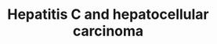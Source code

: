 ---
annotations:
- type: Disease Ontology
  value: hepatocellular carcinoma
- type: Pathway Ontology
  value: disease pathway
authors:
- Khanspers
- Jmelius
- AMTan
- Mkutmon
- Egonw
- Eweitz
description: 'Pathway model based on hub miRNAs and their putative targets from network
  analysis. * From a set of differentially expressed genes in both chronic HCV (hepatitis
  C virus) and HCC (hepatocellular carcinoma) samples, a protein-protein network was
  constructed using STRING (http://string-db.org/) and GeneMANIA (http://genemania.org/).
  * After topological analysis and network visualization in Cytoscape, the top hub
  genes were identified. * miRNAs related to hub genes were identified using miRTarBase
  server and combined with the PPI network to constructed a miRNA-Hubgene network.  Based
  on Figure 4 from Poortahmasebi et al, How Hepatitis C Virus Leads to Hepatocellular
  Carcinoma: A Network-Based Study.   Proteins on this pathway have targeted assays
  available via the [https://assays.cancer.gov/available_assays?wp_id=WP3646 CPTAC
  Assay Portal]'
last-edited: 2021-05-11
organisms:
- Homo sapiens
redirect_from:
- /index.php/Pathway:WP3646
- /instance/WP3646
schema-jsonld:
- '@context': https://schema.org/
  '@id': https://wikipathways.github.io/pathways/WP3646.html
  '@type': Dataset
  creator:
    '@type': Organization
    name: WikiPathways
  description: 'Pathway model based on hub miRNAs and their putative targets from
    network analysis. * From a set of differentially expressed genes in both chronic
    HCV (hepatitis C virus) and HCC (hepatocellular carcinoma) samples, a protein-protein
    network was constructed using STRING (http://string-db.org/) and GeneMANIA (http://genemania.org/).
    * After topological analysis and network visualization in Cytoscape, the top hub
    genes were identified. * miRNAs related to hub genes were identified using miRTarBase
    server and combined with the PPI network to constructed a miRNA-Hubgene network.  Based
    on Figure 4 from Poortahmasebi et al, How Hepatitis C Virus Leads to Hepatocellular
    Carcinoma: A Network-Based Study.   Proteins on this pathway have targeted assays
    available via the [https://assays.cancer.gov/available_assays?wp_id=WP3646 CPTAC
    Assay Portal]'
  keywords:
  - CDKN1A
  - IL8
  - MAPK3
  - MMP1
  - BRCA1
  - CTTN
  - CD44
  - PTPN11
  - FASLG
  - STAT3
  - TGFBR1
  - MIR34A
  - RRM2
  - MIR744
  - SOS1
  - BIRC3
  - MYC
  - PTGS2
  - MAPK8
  - Cell Cycle Progression
  - AKT1
  - MIR24-1
  - SMAD4
  - TNFSS10
  - HNF1A
  - CASP9
  - JUN
  - MAPK Signaling
  - MIR92A1
  - MAPK14
  - RAC1
  - MIR24-2
  - SMAD3
  - CCND1
  - VAV2
  - Angiogenesis
  - WNT Signaling
  - GRB2
  - IL6R
  - NFKB1
  - Cell Migration
  - Cell Proliferation
  - TP53
  - LEF1
  - 'Cytoskeleton '
  - BCL2L1
  - HIF1A
  - CASP3
  - COL4A2
  - Apoptosis
  - PI3K Signaling
  - UCHL1
  - NFKB1 Signaling
  - JAK1
  - NOS2
  - MIR92A2
  - CXCR1
  - E2F2
  - IL6
  - TGFB1
  - DNA Repair
  - MYOF
  - MIR155
  - Activation
  - CASP7
  - BIRC5
  - PODXL
  - VEGFA
  - FRZB
  license: CC0
  name: Hepatitis C and hepatocellular carcinoma
seo: CreativeWork
title: Hepatitis C and hepatocellular carcinoma
wpid: WP3646
---